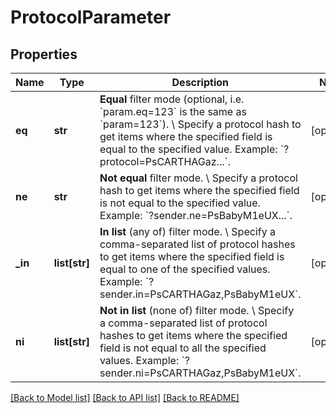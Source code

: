 # ProtocolParameter

## Properties
Name | Type | Description | Notes
------------ | ------------- | ------------- | -------------
**eq** | **str** | **Equal** filter mode (optional, i.e. &#x60;param.eq&#x3D;123&#x60; is the same as &#x60;param&#x3D;123&#x60;). \\ Specify a protocol hash to get items where the specified field is equal to the specified value.  Example: &#x60;?protocol&#x3D;PsCARTHAGaz...&#x60;. | [optional] 
**ne** | **str** | **Not equal** filter mode. \\ Specify a protocol hash to get items where the specified field is not equal to the specified value.  Example: &#x60;?sender.ne&#x3D;PsBabyM1eUX...&#x60;. | [optional] 
**_in** | **list[str]** | **In list** (any of) filter mode. \\ Specify a comma-separated list of protocol hashes to get items where the specified field is equal to one of the specified values.  Example: &#x60;?sender.in&#x3D;PsCARTHAGaz,PsBabyM1eUX&#x60;. | [optional] 
**ni** | **list[str]** | **Not in list** (none of) filter mode. \\ Specify a comma-separated list of protocol hashes to get items where the specified field is not equal to all the specified values.  Example: &#x60;?sender.ni&#x3D;PsCARTHAGaz,PsBabyM1eUX&#x60;. | [optional] 

[[Back to Model list]](../README.md#documentation-for-models) [[Back to API list]](../README.md#documentation-for-api-endpoints) [[Back to README]](../README.md)

